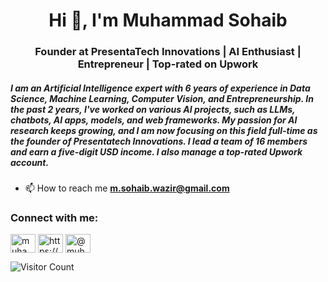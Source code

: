 <h1 align="center">Hi 👋, I'm Muhammad Sohaib</h1>
<h3 align="center">Founder at PresentaTech Innovations | AI Enthusiast | Entrepreneur | Top-rated on Upwork</h3>

<h5> I am an Artificial Intelligence expert with 6 years of experience in Data Science, Machine Learning, Computer Vision, and Entrepreneurship. 
In the past 2 years, I've worked on various AI projects, such as LLMs, chatbots, AI apps, models, and web frameworks. My passion for AI research keeps growing, and I am now focusing on this field full-time as the founder of Presentatech Innovations. I lead a team of 16 members and earn a five-digit USD income. I also manage a top-rated Upwork account. </h5>




- 📫 How to reach me **m.sohaib.wazir@gmail.com**

<h3 align="left">Connect with me:</h3>
<p align="left">
<a href="https://twitter.com/muhamma78455862" target="blank"><img align="center" src="https://raw.githubusercontent.com/rahuldkjain/github-profile-readme-generator/master/src/images/icons/Social/twitter.svg" alt="muhamma78455862" height="30" width="40" /></a>
<a href="https://linkedin.com/in/https://www.linkedin.com/in/thesohaib/" target="blank"><img align="center" src="https://raw.githubusercontent.com/rahuldkjain/github-profile-readme-generator/master/src/images/icons/Social/linked-in-alt.svg" alt="https://www.linkedin.com/in/thesohaib/" height="30" width="40" /></a>
<a href="https://medium.com/@muhammadsohaib3434" target="blank"><img align="center" src="https://raw.githubusercontent.com/rahuldkjain/github-profile-readme-generator/master/src/images/icons/Social/medium.svg" alt="@muhammadsohaib3434" height="30" width="40" /></a>
</p>

![Visitor Count](https://profile-counter.glitch.me/muhammadsohaib60/count.svg)

